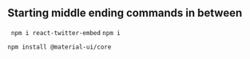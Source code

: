 ## Starting middle ending commands in between

 `  npm i react-twitter-embed `
 `npm i`
 
 `npm install @material-ui/core`

